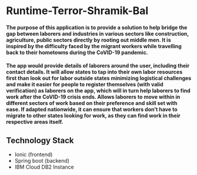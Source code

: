 # Runtime-Terror-Shramik-Bal

#### The purpose of this application is to provide a solution to help bridge the gap between laborers and industries in various sectors like construction, agriculture, public sectors directly by rooting out middle men. It is inspired by the difficulty faced by the migrant workers while travelling back to their hometowns during the CoVID-19 pandemic.
#### The app would provide details of laborers around the user, including their contact details. It will allow states to tap into their own labor resources first than look out for labor outside states minimizing logistical challenges and make it easier for people to register themselves (with valid verification) as laborers on the app, which will in turn help laborers to find work after the CoVID-19 crisis ends. Allows laborers to move within in different sectors of work based on their preference and skill set with ease. If adapted nationwide, it can ensure that workers don’t have to migrate to other states looking for work, as they can find work in their respective areas itself. 


## Technology Stack

+ Ionic (frontend)
+ Spring boot (backend)
+ IBM Cloud DB2 Instance
